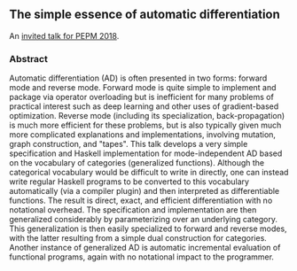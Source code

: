 ## The simple essence of automatic differentiation

An [invited talk for PEPM 2018](https://popl18.sigplan.org/track/PEPM-2018#Invited-Talks).

### Abstract

Automatic differentiation (AD) is often presented in two forms: forward mode and reverse mode.
Forward mode is quite simple to implement and package via operator overloading but is inefficient for many problems of practical interest such as deep learning and other uses of gradient-based optimization.
Reverse mode (including its specialization, back-propagation) is much more efficient for these problems, but is also typically given much more complicated explanations and implementations, involving mutation, graph construction, and "tapes".
This talk develops a very simple specification and Haskell implementation for mode-independent AD based on the vocabulary of categories (generalized functions).
Although the categorical vocabulary would be difficult to write in directly, one can instead write regular Haskell programs to be converted to this vocabulary automatically (via a compiler plugin) and then interpreted as differentiable functions.
The result is direct, exact, and efficient differentiation with no notational overhead.
The specification and implementation are then generalized considerably by parameterizing over an underlying category.
This generalization is then easily specialized to forward and reverse modes, with the latter resulting from a simple dual construction for categories.
Another instance of generalized AD is automatic incremental evaluation of functional programs, again with no notational impact to the programmer.

